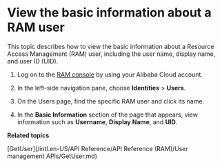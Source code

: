 # View the basic information about a RAM user

This topic describes how to view the basic information about a Resource Access Management \(RAM\) user, including the user name, display name, and user ID \(UID\).

1.  Log on to the [RAM console](https://ram.console.aliyun.com/) by using your Alibaba Cloud account.

2.  In the left-side navigation pane, choose **Identities** \> **Users**.

3.  On the Users page, find the specific RAM user and click its name.

4.  In the **Basic Information** section of the page that appears, view information such as **Username**, **Display Name**, and **UID**.


**Related topics**  


[GetUser](/intl.en-US/API Reference/API Reference (RAM)/User management APIs/GetUser.md)

